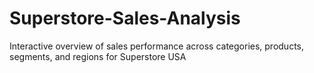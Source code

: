# Superstore-Sales-Analysis
Interactive overview of sales performance across categories, products, segments, and regions for Superstore USA
